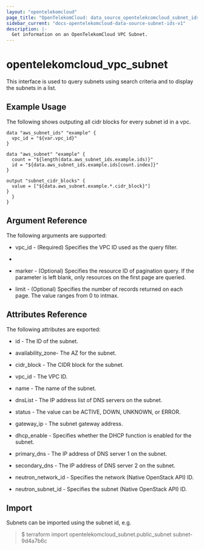 ```yaml
---
layout: "opentelekomcloud"
page_title: "OpenTelekomCloud: data_source_opentelekcomcloud_subnet_ids_v1"
sidebar_current: "docs-opentelekomcloud-data-source-subnet-ids-v1"
description: |-
  Get information on an OpenTelekomCloud VPC Subnet.
---
```


# opentelekomcloud_vpc_subnet

This interface is used to query subnets using search criteria and to display the subnets in a list.

## Example Usage

The following shows outputing all cidr blocks for every subnet id in a vpc.

```hcl
data "aws_subnet_ids" "example" {
  vpc_id = "${var.vpc_id}"
}

data "aws_subnet" "example" {
  count = "${length(data.aws_subnet_ids.example.ids)}"
  id = "${data.aws_subnet_ids.example.ids[count.index]}"
}

output "subnet_cidr_blocks" {
  value = ["${data.aws_subnet.example.*.cidr_block}"]
}
  }
}
```

## Argument Reference

The following arguments are supported:

- vpc_id - (Required) Specifies the VPC ID used as the query filter.
- 
- marker - (Optional) Specifies the resource ID of pagination query. If the parameter is left blank, only resources on the first page are queried.

- limit - (Optional) Specifies the number of records returned on each page. The value ranges from 0 to intmax.



## **Attributes Reference**

The following attributes are exported:

- id - The ID of the subnet.

- availability_zone- The AZ for the subnet.

- cidr_block - The CIDR block for the subnet.

- vpc_id - The VPC ID.

- name - The name of the subnet.

- dnsList - The IP address list of DNS servers on the subnet.
 
- status - The value can be ACTIVE, DOWN, UNKNOWN, or ERROR.

- gateway_ip -  The subnet gateway address.

- dhcp_enable - Specifies whether the DHCP function is enabled for the subnet.
 
- primary_dns - The IP address of DNS server 1 on the subnet.
 
- secondary_dns - The IP address of DNS server 2 on the subnet.

- neutron_network_id - Specifies the network (Native OpenStack API) ID.
 
- neutron_subnet_id - Specifies the subnet (Native OpenStack API) ID.

## **Import**

Subnets can be imported using the subnet id, e.g.
> $ terraform import opentelekomcloud_subnet.public_subnet subnet-9d4a7b6c